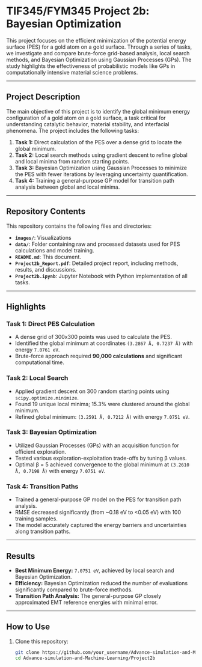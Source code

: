 # **TIF345/FYM345 Project 2b: Bayesian Optimization**

This project focuses on the efficient minimization of the potential energy surface (PES) for a gold atom on a gold surface. Through a series of tasks, we investigate and compare brute-force grid-based analysis, local search methods, and Bayesian Optimization using Gaussian Processes (GPs). The study highlights the effectiveness of probabilistic models like GPs in computationally intensive material science problems.

---

## **Project Description**
The main objective of this project is to identify the global minimum energy configuration of a gold atom on a gold surface, a task critical for understanding catalytic behavior, material stability, and interfacial phenomena. The project includes the following tasks:
1. **Task 1:** Direct calculation of the PES over a dense grid to locate the global minimum.
2. **Task 2:** Local search methods using gradient descent to refine global and local minima from random starting points.
3. **Task 3:** Bayesian Optimization using Gaussian Processes to minimize the PES with fewer iterations by leveraging uncertainty quantification.
4. **Task 4:** Training a general-purpose GP model for transition path analysis between global and local minima.

---

## **Repository Contents**
This repository contains the following files and directories:
- **`images/`**: Visualizations
- **`data/`**: Folder containing raw and processed datasets used for PES calculations and model training.
- **`README.md`**: This document.
- **`Project2b_Report.pdf`**: Detailed project report, including methods, results, and discussions.
- **`Project2b.ipynb`**: Jupyter Notebook with Python implementation of all tasks.

---

## **Highlights**
### **Task 1: Direct PES Calculation**
- A dense grid of 300x300 points was used to calculate the PES.
- Identified the global minimum at coordinates `(3.2867 Å, 0.7237 Å)` with energy `7.0761 eV`.
- Brute-force approach required **90,000 calculations** and significant computational time.

### **Task 2: Local Search**
- Applied gradient descent on 300 random starting points using `scipy.optimize.minimize`.
- Found 19 unique local minima; 15.3% were clustered around the global minimum.
- Refined global minimum: `(3.2591 Å, 0.7212 Å)` with energy `7.0751 eV`.

### **Task 3: Bayesian Optimization**
- Utilized Gaussian Processes (GPs) with an acquisition function for efficient exploration.
- Tested various exploration-exploitation trade-offs by tuning β values.
- Optimal β = 5 achieved convergence to the global minimum at `(3.2610 Å, 0.7198 Å)` with energy `7.0751 eV`.

### **Task 4: Transition Paths**
- Trained a general-purpose GP model on the PES for transition path analysis.
- RMSE decreased significantly (from ~0.18 eV to <0.05 eV) with 100 training samples.
- The model accurately captured the energy barriers and uncertainties along transition paths.

---

## **Results**
- **Best Minimum Energy:** `7.0751 eV`, achieved by local search and Bayesian Optimization.
- **Efficiency:** Bayesian Optimization reduced the number of evaluations significantly compared to brute-force methods.
- **Transition Path Analysis:** The general-purpose GP closely approximated EMT reference energies with minimal error.

---

## **How to Use**
1. Clone this repository:
   ```bash
   git clone https://github.com/your_username/Advance-simulation-and-Machine-Learning.git
   cd Advance-simulation-and-Machine-Learning/Project2b
